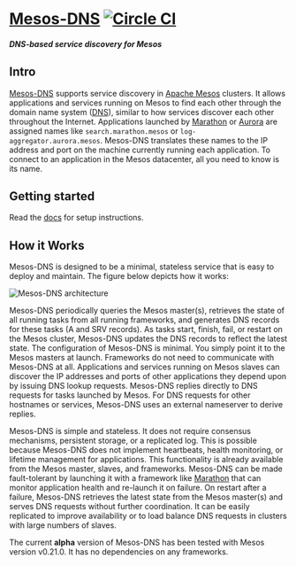 # [Mesos-DNS](https://mesosphere.github.io/mesos-dns/) [![Circle CI](https://circleci.com/gh/mesosphere/mesos-dns.svg?style=svg)](https://circleci.com/gh/mesosphere/mesos-dns)
##### DNS-based service discovery for Mesos

## Intro

[Mesos-DNS](https://github.com/mesosphere/mesos-dns) supports service discovery in [Apache Mesos](http://mesos.apache.org/) clusters. It allows applications and services running on Mesos to find each other through the domain name system ([DNS](http://en.wikipedia.org/wiki/Domain_Name_System)), similar to how services discover each other throughout the Internet. Applications launched by [Marathon](https://github.com/mesosphere/marathon) or [Aurora](http://aurora.incubator.apache.org/) are assigned names like `search.marathon.mesos` or `log-aggregator.aurora.mesos`. Mesos-DNS translates these names to the IP address and port on the machine currently running each application. To connect to an application in the Mesos datacenter, all you need to know is its name. 

## Getting started

Read the [docs](http://mesosphere.github.io/mesos-dns/docs/) for setup instructions.

## How it Works

Mesos-DNS is designed to be a minimal, stateless service that is easy to deploy and maintain. The figure below depicts how it works:

![Mesos-DNS architecture](https://github.com/mesosphere/mesos-dns/blob/master/docs/mesos-dns.png)

Mesos-DNS periodically queries the Mesos master(s), retrieves the state of all running tasks from all running frameworks, and generates DNS records for these tasks (A and SRV records). As tasks start, finish, fail, or restart on the Mesos cluster, Mesos-DNS updates the DNS records to reflect the latest state. The configuration of Mesos-DNS is minimal. You simply point it to the Mesos masters at launch. Frameworks do not need to communicate with Mesos-DNS at all. Applications and services running on Mesos slaves can discover the IP addresses and ports of other applications they depend upon by issuing DNS lookup requests. Mesos-DNS replies directly to DNS requests for tasks launched by Mesos. For DNS requests for other hostnames or services, Mesos-DNS uses an external nameserver to derive replies.

Mesos-DNS is simple and stateless. It does not require consensus mechanisms, persistent storage, or a replicated log. This is possible because Mesos-DNS does not implement heartbeats, health monitoring, or lifetime management for applications. This functionality is already available from the Mesos master, slaves, and frameworks. Mesos-DNS can be made fault-tolerant by launching it with a framework like [Marathon](https://github.com/mesosphere/marathon) that can monitor application health and re-launch it on failure. On restart after a failure, Mesos-DNS retrieves the latest state from the Mesos master(s) and serves DNS requests without further coordination. It can be easily replicated to improve availability or to load balance DNS requests in clusters with large numbers of slaves.

The current **alpha** version of Mesos-DNS has been tested with Mesos version v0.21.0. It has no dependencies on any frameworks.
